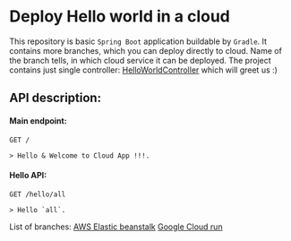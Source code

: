 # Deploy Hello world in a cloud 
This repository is basic `Spring Boot` application buildable by `Gradle`. 
It contains more branches, which you can deploy directly to cloud. Name of the branch tells, in which cloud service it can be deployed.
The project contains just single controller: [HelloWorldController](src/main/java/com/example/demo/HelloWorldController.java) which will greet us :)

## API description:
#### Main endpoint:
```
GET /

> Hello & Welcome to Cloud App !!!.
```
#### Hello API:
```
GET /hello/all

> Hello `all`.
```

List of branches:
[AWS Elastic beanstalk](lspalek/hello-world-in-cloud/aws-elastic-beanstalk)
[Google Cloud run](lspalek/hello-world-in-cloud/GCP-Cloud-run)